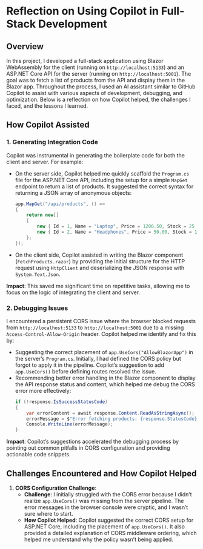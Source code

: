 # Reflection on Using Copilot in Full-Stack Development

## Overview
In this project, I developed a full-stack application using Blazor WebAssembly for the client (running on `http://localhost:5133`) and an ASP.NET Core API for the server (running on `http://localhost:5001`). The goal was to fetch a list of products from the API and display them in the Blazor app. Throughout the process, I used an AI assistant similar to GitHub Copilot to assist with various aspects of development, debugging, and optimization. Below is a reflection on how Copilot helped, the challenges I faced, and the lessons I learned.

## How Copilot Assisted

### 1. Generating Integration Code
Copilot was instrumental in generating the boilerplate code for both the client and server. For example:
- On the server side, Copilot helped me quickly scaffold the `Program.cs` file for the ASP.NET Core API, including the setup for a simple `MapGet` endpoint to return a list of products. It suggested the correct syntax for returning a JSON array of anonymous objects:
  ```csharp
  app.MapGet("/api/products", () =>
  {
      return new[]
      {
          new { Id = 1, Name = "Laptop", Price = 1200.50, Stock = 25 },
          new { Id = 2, Name = "Headphones", Price = 50.00, Stock = 100 }
      };
  });
  ```
- On the client side, Copilot assisted in writing the Blazor component (`FetchProducts.razor`) by providing the initial structure for the HTTP request using `HttpClient` and deserializing the JSON response with `System.Text.Json`.

**Impact**: This saved me significant time on repetitive tasks, allowing me to focus on the logic of integrating the client and server.

### 2. Debugging Issues
I encountered a persistent CORS issue where the browser blocked requests from `http://localhost:5133` to `http://localhost:5001` due to a missing `Access-Control-Allow-Origin` header. Copilot helped me identify and fix this by:
- Suggesting the correct placement of `app.UseCors("AllowBlazorApp")` in the server’s `Program.cs`. Initially, I had defined the CORS policy but forgot to apply it in the pipeline. Copilot’s suggestion to add `app.UseCors()` before defining routes resolved the issue.
- Recommending better error handling in the Blazor component to display the API response status and content, which helped me debug the CORS error more effectively:
  ```csharp
  if (!response.IsSuccessStatusCode)
  {
      var errorContent = await response.Content.ReadAsStringAsync();
      errorMessage = $"Error fetching products: {response.StatusCode} - {errorContent}";
      Console.WriteLine(errorMessage);
  }
  ```

**Impact**: Copilot’s suggestions accelerated the debugging process by pointing out common pitfalls in CORS configuration and providing actionable code snippets.

## Challenges Encountered and How Copilot Helped
1. **CORS Configuration Challenge**:
   - **Challenge**: I initially struggled with the CORS error because I didn’t realize `app.UseCors()` was missing from the server pipeline. The error messages in the browser console were cryptic, and I wasn’t sure where to start.
   - **How Copilot Helped**: Copilot suggested the correct CORS setup for ASP.NET Core, including the placement of `app.UseCors()`. It also provided a detailed explanation of CORS middleware ordering, which helped me understand why the policy wasn’t being applied.

